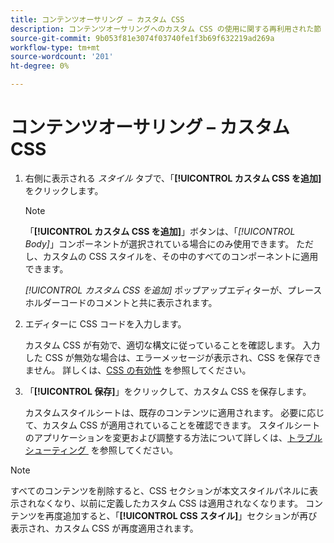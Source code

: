 ```yaml
---
title: コンテンツオーサリング – カスタム CSS
description: コンテンツオーサリングへのカスタム CSS の使用に関する再利用された節
source-git-commit: 9b053f81e3074f03740fe1f3b69f632219ad269a
workflow-type: tm+mt
source-wordcount: '201'
ht-degree: 0%

---
```


# コンテンツオーサリング – カスタム CSS

1. 右側に表示される _スタイル_ タブで、「**[!UICONTROL カスタム CSS を追加]** をクリックします。

   >[!NOTE]
   >
   >「**[!UICONTROL カスタム CSS を追加]**」ボタンは、「_[!UICONTROL Body]_」コンポーネントが選択されている場合にのみ使用できます。 ただし、カスタムの CSS スタイルを、その中のすべてのコンポーネントに適用できます。

   _[!UICONTROL カスタム CSS を追加]_ ポップアップエディターが、プレースホルダーコードのコメントと共に表示されます。

1. エディターに CSS コードを入力します。

   カスタム CSS が有効で、適切な構文に従っていることを確認します。 入力した CSS が無効な場合は、エラーメッセージが表示され、CSS を保存できません。 詳しくは、[CSS の有効性 &#x200B;](../user/content/design-custom-css.md#css-validity) を参照してください。

1. 「**[!UICONTROL 保存]**」をクリックして、カスタム CSS を保存します。

   カスタムスタイルシートは、既存のコンテンツに適用されます。 必要に応じて、カスタム CSS が適用されていることを確認できます。 スタイルシートのアプリケーションを変更および調整する方法について詳しくは、[&#x200B; トラブルシューティング &#x200B;](../user/content/design-custom-css.md#troubleshooting) を参照してください。

>[!NOTE]
>
>  すべてのコンテンツを削除すると、CSS セクションが本文スタイルパネルに表示されなくなり、以前に定義したカスタム CSS は適用されなくなります。 コンテンツを再度追加すると、「**[!UICONTROL CSS スタイル]**」セクションが再び表示され、カスタム CSS が再度適用されます。
